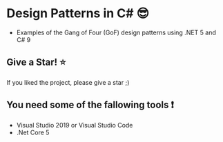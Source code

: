 # Design Patterns in C# :sunglasses:

- Examples of the Gang of Four (GoF) design patterns using .NET 5 and C# 9

## Give a Star! :star:

If you liked the project, please give a star ;)

## You need some of the fallowing tools :exclamation:

- Visual Studio 2019 or Visual Studio Code
- .Net Core 5
